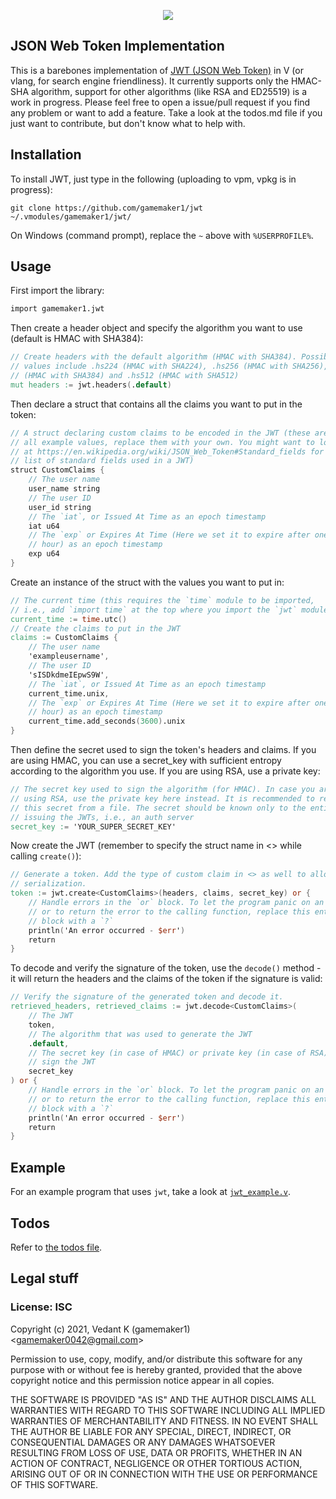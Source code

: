 <p align="center">
  <img src="http://jwt.io/img/logo-asset.svg" />
</p>

## JSON Web Token Implementation

This is a barebones implementation of [JWT (JSON Web Token)](https://jwt.io) in V (or vlang, for search engine friendliness). It currently supports only the HMAC-SHA algorithm, support for other algorithms (like RSA and ED25519) is a work in progress. Please feel free to open a issue/pull request if you find any problem or want to add a feature. Take a look at the todos.md file if you just want to contribute, but don't know what to help with.

## Installation

To install JWT, just type in the following (uploading to vpm, vpkg is in progress):

```
git clone https://github.com/gamemaker1/jwt ~/.vmodules/gamemaker1/jwt/
```

On Windows (command prompt), replace the `~` above with `%USERPROFILE%`.

## Usage

First import the library:

```v
import gamemaker1.jwt
```

Then create a header object and specify the algorithm you want to use (default is HMAC with SHA384):

```v
// Create headers with the default algorithm (HMAC with SHA384). Possible
// values include .hs224 (HMAC with SHA224), .hs256 (HMAC with SHA256), .hs384
// (HMAC with SHA384) and .hs512 (HMAC with SHA512)
mut headers := jwt.headers(.default)
```

Then declare a struct that contains all the claims you want to put in the token:

```v
// A struct declaring custom claims to be encoded in the JWT (these are
// all example values, replace them with your own. You might want to look
// at https://en.wikipedia.org/wiki/JSON_Web_Token#Standard_fields for a
// list of standard fields used in a JWT)
struct CustomClaims {
	// The user name
	user_name string
	// The user ID
	user_id string
	// The `iat`, or Issued At Time as an epoch timestamp
	iat u64
	// The `exp` or Expires At Time (Here we set it to expire after one 
	// hour) as an epoch timestamp
	exp u64
}
```

Create an instance of the struct with the values you want to put in:

```v
// The current time (this requires the `time` module to be imported,
// i.e., add `import time` at the top where you import the `jwt` module)
current_time := time.utc()
// Create the claims to put in the JWT
claims := CustomClaims {
	// The user name
	'exampleusername',
	// The user ID
	'sISDkdmeIEpwS9W',
	// The `iat`, or Issued At Time as an epoch timestamp
	current_time.unix,
	// The `exp` or Expires At Time (Here we set it to expire after one 
	// hour) as an epoch timestamp
	current_time.add_seconds(3600).unix
}
```

Then define the secret used to sign the token's headers and claims. If you are using HMAC, you can use a secret_key with sufficient entropy according to the algorithm you use. If you are using RSA, use a private key:

```v
// The secret key used to sign the algorithm (for HMAC). In case you are 
// using RSA, use the private key here instead. It is recommended to read
// this secret from a file. The secret should be known only to the entity
// issuing the JWTs, i.e., an auth server
secret_key := 'YOUR_SUPER_SECRET_KEY'
```

Now create the JWT (remember to specify the struct name in <> while calling `create()`):
```v
// Generate a token. Add the type of custom claim in <> as well to allow json 
// serialization.
token := jwt.create<CustomClaims>(headers, claims, secret_key) or {
	// Handle errors in the `or` block. To let the program panic on an error, 
	// or to return the error to the calling function, replace this entire `or` 
	// block with a `?`
	println('An error occurred - $err')
	return
}
```

To decode and verify the signature of the token, use the `decode()` method - it will return the headers and the claims of the token if the signature is valid:

```v
// Verify the signature of the generated token and decode it.
retrieved_headers, retrieved_claims := jwt.decode<CustomClaims>(
	// The JWT
	token,
	// The algorithm that was used to generate the JWT
	.default,
	// The secret key (in case of HMAC) or private key (in case of RSA) used to 
	// sign the JWT
	secret_key
) or {
	// Handle errors in the `or` block. To let the program panic on an error, 
	// or to return the error to the calling function, replace this entire `or` 
	// block with a `?`
	println('An error occurred - $err')
	return
}
```

## Example

For an example program that uses `jwt`, take a look at [`jwt_example.v`](./jwt_example.v).

## Todos

Refer to [the todos file](./todos.md).

## Legal stuff

### License: ISC

Copyright (c) 2021, Vedant K (gamemaker1) \<gamemaker0042@gmail.com\>

Permission to use, copy, modify, and/or distribute this software for any purpose with or without fee is hereby granted, provided that the above copyright notice and this permission notice appear in all copies.

THE SOFTWARE IS PROVIDED "AS IS" AND THE AUTHOR DISCLAIMS ALL WARRANTIES WITH REGARD TO THIS SOFTWARE INCLUDING ALL IMPLIED WARRANTIES OF MERCHANTABILITY AND FITNESS. IN NO EVENT SHALL THE AUTHOR BE LIABLE FOR ANY SPECIAL, DIRECT, INDIRECT, OR CONSEQUENTIAL DAMAGES OR ANY DAMAGES WHATSOEVER RESULTING FROM LOSS OF USE, DATA OR PROFITS, WHETHER IN AN ACTION OF CONTRACT, NEGLIGENCE OR OTHER TORTIOUS ACTION, ARISING OUT OF OR IN CONNECTION WITH THE USE OR PERFORMANCE OF THIS SOFTWARE.
